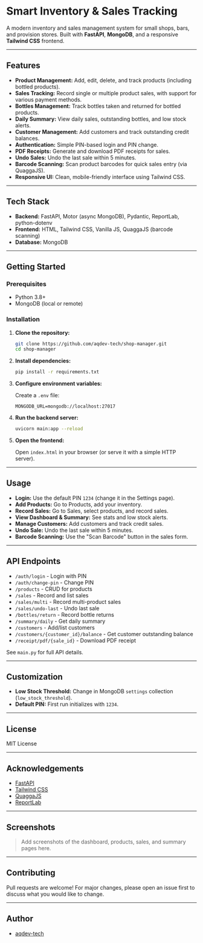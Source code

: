 # Smart Inventory & Sales Tracking

A modern inventory and sales management system for small shops, bars, and provision stores. Built with **FastAPI**, **MongoDB**, and a responsive **Tailwind CSS** frontend.

---

## Features

- **Product Management:** Add, edit, delete, and track products (including bottled products).
- **Sales Tracking:** Record single or multiple product sales, with support for various payment methods.
- **Bottles Management:** Track bottles taken and returned for bottled products.
- **Daily Summary:** View daily sales, outstanding bottles, and low stock alerts.
- **Customer Management:** Add customers and track outstanding credit balances.
- **Authentication:** Simple PIN-based login and PIN change.
- **PDF Receipts:** Generate and download PDF receipts for sales.
- **Undo Sales:** Undo the last sale within 5 minutes.
- **Barcode Scanning:** Scan product barcodes for quick sales entry (via QuaggaJS).
- **Responsive UI:** Clean, mobile-friendly interface using Tailwind CSS.

---

## Tech Stack

- **Backend:** FastAPI, Motor (async MongoDB), Pydantic, ReportLab, python-dotenv
- **Frontend:** HTML, Tailwind CSS, Vanilla JS, QuaggaJS (barcode scanning)
- **Database:** MongoDB

---

## Getting Started

### Prerequisites

- Python 3.8+
- MongoDB (local or remote)

### Installation

1. **Clone the repository:**
    ```sh
    git clone https://github.com/aqdev-tech/shop-manager.git
    cd shop-manager
    ```

2. **Install dependencies:**
    ```sh
    pip install -r requirements.txt
    ```

3. **Configure environment variables:**

    Create a `.env` file:

    ```
    MONGODB_URL=mongodb://localhost:27017
    ```

4. **Run the backend server:**
    ```sh
    uvicorn main:app --reload
    ```

5. **Open the frontend:**

    Open `index.html` in your browser (or serve it with a simple HTTP server).

---

## Usage

- **Login:** Use the default PIN `1234` (change it in the Settings page).
- **Add Products:** Go to Products, add your inventory.
- **Record Sales:** Go to Sales, select products, and record sales.
- **View Dashboard & Summary:** See stats and low stock alerts.
- **Manage Customers:** Add customers and track credit sales.
- **Undo Sale:** Undo the last sale within 5 minutes.
- **Barcode Scanning:** Use the "Scan Barcode" button in the sales form.

---

## API Endpoints

- `/auth/login` - Login with PIN
- `/auth/change-pin` - Change PIN
- `/products` - CRUD for products
- `/sales` - Record and list sales
- `/sales/multi` - Record multi-product sales
- `/sales/undo-last` - Undo last sale
- `/bottles/return` - Record bottle returns
- `/summary/daily` - Get daily summary
- `/customers` - Add/list customers
- `/customers/{customer_id}/balance` - Get customer outstanding balance
- `/receipt/pdf/{sale_id}` - Download PDF receipt

See `main.py` for full API details.

---

## Customization

- **Low Stock Threshold:** Change in MongoDB `settings` collection (`low_stock_threshold`).
- **Default PIN:** First run initializes with `1234`.

---

## License

MIT License

---

## Acknowledgements

- [FastAPI](https://fastapi.tiangolo.com/)
- [Tailwind CSS](https://tailwindcss.com/)
- [QuaggaJS](https://github.com/ericblade/quagga2)
- [ReportLab](https://www.reportlab.com/)

---

## Screenshots

> Add screenshots of the dashboard, products, sales, and summary pages here.

---

## Contributing

Pull requests are welcome! For major changes, please open an issue first to discuss what you would like to change.

---

## Author

- [aqdev-tech](https://github.com/aqdev-tech)